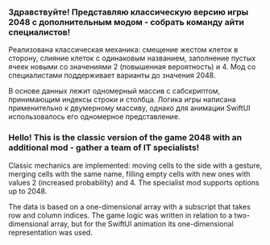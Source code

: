 ### Здравствуйте! Представляю классическую версию игры 2048 с дополнительным модом - собрать команду айти специалистов! 

Реализована классическая механика: смещение жестом клеток в сторону, слияние клеток с одинаковым названием, заполнение пустых ячеек новыми со значениями 2 (повышенная вероятность) и 4. 
Мод со специалистами поддерживает варианты до значения 2048.

В основе данных лежит одномерный массив с сабскриптом, принимающим индексы строки и столбца. Логика игры написана применительно к двумерному массиву, однако для анимации SwiftUI использовалось его одномерное представление.


### Hello! This is the classic version of the game 2048 with an additional mod - gather a team of IT specialists!

Classic mechanics are implemented: moving cells to the side with a gesture, merging cells with the same name, filling empty cells with new ones with values 2 (increased probability) and 4.
The specialist mod supports options up to 2048.

The data is based on a one-dimensional array with a subscript that takes row and column indices. The game logic was written in relation to a two-dimensional array, but for the SwiftUI animation its one-dimensional representation was used.
